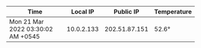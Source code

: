 | Time     | Local IP | Public IP | Temperature |
| ----------- | ----------- | ----------- | ----------- |
| Mon 21 Mar 2022 03:30:02 AM +0545      | 10.0.2.133     | 202.51.87.151  | 52.6° |
